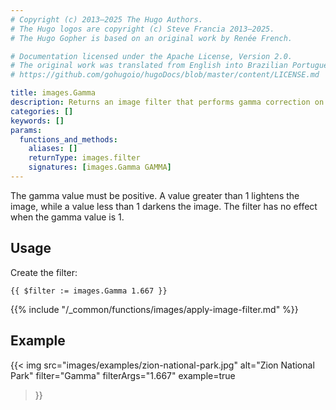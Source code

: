 ```yaml
---
# Copyright (c) 2013–2025 The Hugo Authors.
# The Hugo logos are copyright (c) Steve Francia 2013–2025.
# The Hugo Gopher is based on an original work by Renée French.

# Documentation licensed under the Apache License, Version 2.0.
# The original work was translated from English into Brazilian Portuguese.
# https://github.com/gohugoio/hugoDocs/blob/master/content/LICENSE.md

title: images.Gamma
description: Returns an image filter that performs gamma correction on an image.
categories: []
keywords: []
params:
  functions_and_methods:
    aliases: []
    returnType: images.filter
    signatures: [images.Gamma GAMMA]
---
```


The gamma value must be positive. A value greater than 1 lightens the image, while a value less than 1 darkens the image. The filter has no effect when the gamma value is&nbsp;1.

## Usage

Create the filter:

```go-html-template
{{ $filter := images.Gamma 1.667 }}
```

{{% include "/_common/functions/images/apply-image-filter.md" %}}

## Example

{{< img
  src="images/examples/zion-national-park.jpg"
  alt="Zion National Park"
  filter="Gamma"
  filterArgs="1.667"
  example=true
>}}
